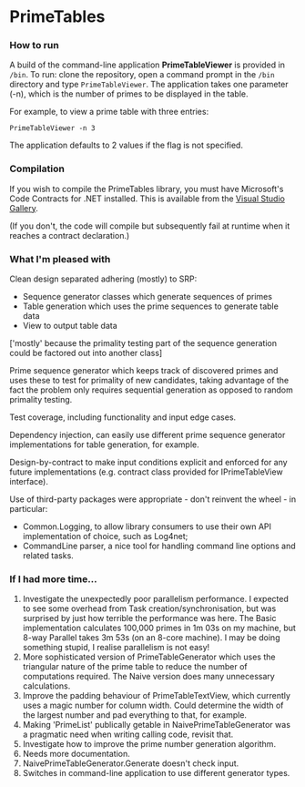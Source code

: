 # PrimeTables

### How to run
A build of the command-line application  **PrimeTableViewer** is provided in `/bin`. To run: clone the repository, open a command prompt in the `/bin` directory and type `PrimeTableViewer`. The application takes one parameter (-n), which is the number of primes to be displayed in the table.

For example, to view a prime table with three entries:

    PrimeTableViewer -n 3

The application defaults to 2 values if the flag is not specified.

### Compilation
If you wish to compile the PrimeTables library, you must have Microsoft's Code Contracts for .NET installed. This is available from the  [Visual Studio Gallery](https://visualstudiogallery.msdn.microsoft.com/1ec7db13-3363-46c9-851f-1ce455f66970).

(If you don't, the code will compile but subsequently fail at runtime when it reaches a contract declaration.)

### What I'm pleased with
Clean design separated adhering (mostly) to SRP:
- Sequence generator classes which generate sequences of primes
- Table generation which uses the prime sequences to generate table data
- View to output table data

['mostly' because the primality testing part of the sequence generation could be factored out into another class]

Prime sequence generator which keeps track of discovered primes and uses these to test for primality of new candidates, taking advantage of the fact the problem only requires sequential generation as opposed to random primality testing.

Test coverage, including functionality and input edge cases.

Dependency injection, can easily use different prime sequence generator implementations for table generation, for example.

Design-by-contract to make input conditions explicit and enforced for any future implementations (e.g. contract class provided for IPrimeTableView interface).

Use of third-party packages were appropriate - don't reinvent the wheel - in particular:
- Common.Logging, to allow library consumers to use their own API implementation of choice, such as Log4net;
- CommandLine parser, a nice tool for handling command line options and related tasks.
 
### If I had more time...
1. Investigate the unexpectedly poor parallelism performance. I expected to see some overhead from Task creation/synchronisation, but was surprised by just how terrible the performance was here. The Basic implementation calculates 100,000 primes in 1m 03s on my machine, but 8-way Parallel takes 3m 53s (on an 8-core machine). I may be doing something stupid, I realise parallelism is not easy!
2. More sophisticated version of PrimeTableGenerator which uses the triangular nature of the prime table to reduce the number of computations required. The Naive version does many unnecessary calculations.
3. Improve the padding behaviour of PrimeTableTextView, which currently uses a magic number for column width. Could determine the width of the largest number and pad everything to that, for example.
4. Making 'PrimeList' publically getable in NaivePrimeTableGenerator was a pragmatic need when writing calling code, revisit that.
5. Investigate how to improve the prime number generation algorithm.
6. Needs more documentation.
7. NaivePrimeTableGenerator.Generate doesn't check input.
8. Switches in command-line application to use different generator types.